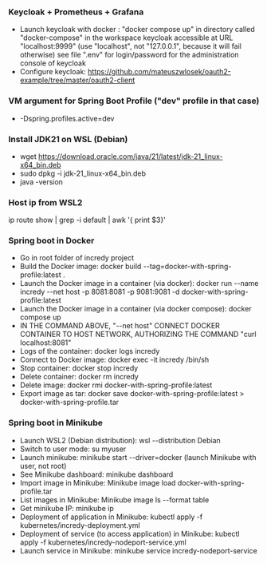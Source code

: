 ### Keycloak + Prometheus + Grafana

- Launch keycloak with docker : "docker compose up" in directory called "docker-compose" in the workspace
                                keycloak accessible at URL "localhost:9999"    (use "localhost", not "127.0.0.1", because it will fail otherwise)
                                see file ".env" for login/password for the administration console of keycloak
- Configure keycloak: https://github.com/mateuszwlosek/oauth2-example/tree/master/oauth2-client


### VM argument for Spring Boot Profile ("dev" profile in that case)
- -Dspring.profiles.active=dev

### Install JDK21 on WSL (Debian)
- wget https://download.oracle.com/java/21/latest/jdk-21_linux-x64_bin.deb
- sudo dpkg -i jdk-21_linux-x64_bin.deb
- java -version

### Host ip from WSL2
ip route show | grep -i default | awk '{ print $3}'

### Spring boot in Docker
- Go in root folder of incredy project
- Build the Docker image: docker build --tag=docker-with-spring-profile:latest .
- Launch the Docker image in a container (via docker): docker run --name incredy --net host -p 8081:8081 -p 9081:9081 -d docker-with-spring-profile:latest
- Launch the Docker image in a container (via docker compose): docker compose up
- IN THE COMMAND ABOVE, "--net host" CONNECT DOCKER CONTAINER TO HOST NETWORK, AUTHORIZING THE COMMAND "curl localhost:8081"
- Logs of the container: docker logs incredy
- Connect to Docker image: docker exec -it incredy /bin/sh
- Stop container: docker stop incredy
- Delete container: docker rm incredy
- Delete image: docker rmi docker-with-spring-profile:latest
- Export image as tar: docker save docker-with-spring-profile:latest > docker-with-spring-profile.tar

### Spring boot in Minikube
- Launch WSL2 (Debian distribution): wsl --distribution Debian
- Switch to user mode: su myuser
- Launch minikube: minikube start --driver=docker   (launch Minikube with user, not root)
- See Minikube dashboard: minikube dashboard
- Import image in Minikube: Minikube image load docker-with-spring-profile.tar
- List images in Minikube: Minikube image ls --format table
- Get minikube IP: minikube ip
- Deployment of application in Minikube: kubectl apply -f kubernetes/incredy-deployment.yml
- Deployment of service (to access application) in Minikube: kubectl apply -f kubernetes/incredy-nodeport-service.yml
- Launch service in Minikube: minikube service incredy-nodeport-service
 
 